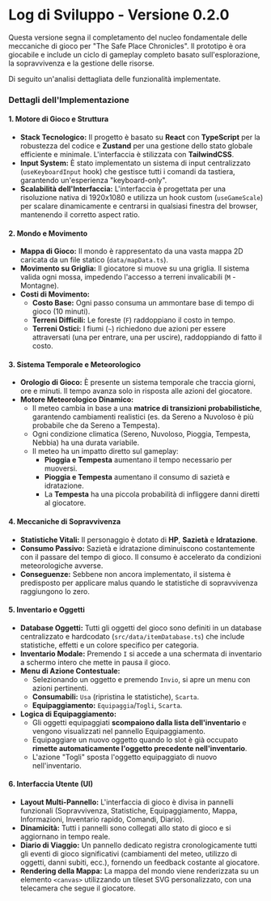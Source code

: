 # Log di Sviluppo - Versione 0.2.0

Questa versione segna il completamento del nucleo fondamentale delle meccaniche di gioco per "The Safe Place Chronicles". Il prototipo è ora giocabile e include un ciclo di gameplay completo basato sull'esplorazione, la sopravvivenza e la gestione delle risorse.

Di seguito un'analisi dettagliata delle funzionalità implementate.

### Dettagli dell'Implementazione

#### 1. Motore di Gioco e Struttura
- **Stack Tecnologico:** Il progetto è basato su **React** con **TypeScript** per la robustezza del codice e **Zustand** per una gestione dello stato globale efficiente e minimale. L'interfaccia è stilizzata con **TailwindCSS**.
- **Input System:** È stato implementato un sistema di input centralizzato (`useKeyboardInput` hook) che gestisce tutti i comandi da tastiera, garantendo un'esperienza "keyboard-only".
- **Scalabilità dell'Interfaccia:** L'interfaccia è progettata per una risoluzione nativa di 1920x1080 e utilizza un hook custom (`useGameScale`) per scalare dinamicamente e centrarsi in qualsiasi finestra del browser, mantenendo il corretto aspect ratio.

#### 2. Mondo e Movimento
- **Mappa di Gioco:** Il mondo è rappresentato da una vasta mappa 2D caricata da un file statico (`data/mapData.ts`).
- **Movimento su Griglia:** Il giocatore si muove su una griglia. Il sistema valida ogni mossa, impedendo l'accesso a terreni invalicabili (`M` - Montagne).
- **Costi di Movimento:**
    - **Costo Base:** Ogni passo consuma un ammontare base di tempo di gioco (10 minuti).
    - **Terreni Difficili:** Le foreste (`F`) raddoppiano il costo in tempo.
    - **Terreni Ostici:** I fiumi (`~`) richiedono due azioni per essere attraversati (una per entrare, una per uscire), raddoppiando di fatto il costo.

#### 3. Sistema Temporale e Meteorologico
- **Orologio di Gioco:** È presente un sistema temporale che traccia giorni, ore e minuti. Il tempo avanza solo in risposta alle azioni del giocatore.
- **Motore Meteorologico Dinamico:**
    - Il meteo cambia in base a una **matrice di transizioni probabilistiche**, garantendo cambiamenti realistici (es. da Sereno a Nuvoloso è più probabile che da Sereno a Tempesta).
    - Ogni condizione climatica (Sereno, Nuvoloso, Pioggia, Tempesta, Nebbia) ha una durata variabile.
    - Il meteo ha un impatto diretto sul gameplay:
        - **Pioggia e Tempesta** aumentano il tempo necessario per muoversi.
        - **Pioggia e Tempesta** aumentano il consumo di sazietà e idratazione.
        - La **Tempesta** ha una piccola probabilità di infliggere danni diretti al giocatore.

#### 4. Meccaniche di Sopravvivenza
- **Statistiche Vitali:** Il personaggio è dotato di **HP**, **Sazietà** e **Idratazione**.
- **Consumo Passivo:** Sazietà e idratazione diminuiscono costantemente con il passare del tempo di gioco. Il consumo è accelerato da condizioni meteorologiche avverse.
- **Conseguenze:** Sebbene non ancora implementato, il sistema è predisposto per applicare malus quando le statistiche di sopravvivenza raggiungono lo zero.

#### 5. Inventario e Oggetti
- **Database Oggetti:** Tutti gli oggetti del gioco sono definiti in un database centralizzato e hardcodato (`src/data/itemDatabase.ts`) che include statistiche, effetti e un colore specifico per categoria.
- **Inventario Modale:** Premendo `I` si accede a una schermata di inventario a schermo intero che mette in pausa il gioco.
- **Menu di Azione Contestuale:**
    - Selezionando un oggetto e premendo `Invio`, si apre un menu con azioni pertinenti.
    - **Consumabili:** `Usa` (ripristina le statistiche), `Scarta`.
    - **Equipaggiamento:** `Equipaggia`/`Togli`, `Scarta`.
- **Logica di Equipaggiamento:**
    - Gli oggetti equipaggiati **scompaiono dalla lista dell'inventario** e vengono visualizzati nel pannello Equipaggiamento.
    - Equipaggiare un nuovo oggetto quando lo slot è già occupato **rimette automaticamente l'oggetto precedente nell'inventario**.
    - L'azione "Togli" sposta l'oggetto equipaggiato di nuovo nell'inventario.

#### 6. Interfaccia Utente (UI)
- **Layout Multi-Pannello:** L'interfaccia di gioco è divisa in pannelli funzionali (Sopravvivenza, Statistiche, Equipaggiamento, Mappa, Informazioni, Inventario rapido, Comandi, Diario).
- **Dinamicità:** Tutti i pannelli sono collegati allo stato di gioco e si aggiornano in tempo reale.
- **Diario di Viaggio:** Un pannello dedicato registra cronologicamente tutti gli eventi di gioco significativi (cambiamenti del meteo, utilizzo di oggetti, danni subiti, ecc.), fornendo un feedback costante al giocatore.
- **Rendering della Mappa:** La mappa del mondo viene renderizzata su un elemento `<canvas>` utilizzando un tileset SVG personalizzato, con una telecamera che segue il giocatore.